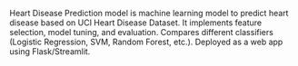 Heart Disease Prediction model is machine learning model to predict heart disease based on UCI Heart Disease Dataset. It implements feature selection, model tuning, and evaluation.
Compares different classifiers (Logistic Regression, SVM, Random Forest, etc.).
Deployed as a web app using Flask/Streamlit.
